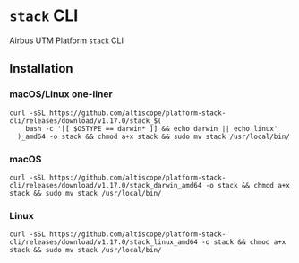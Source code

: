 # `stack` CLI
Airbus UTM Platform `stack` CLI

## Installation

### macOS/Linux one-liner 
```
curl -sSL https://github.com/altiscope/platform-stack-cli/releases/download/v1.17.0/stack_$(
    bash -c '[[ $OSTYPE == darwin* ]] && echo darwin || echo linux'
  )_amd64 -o stack && chmod a+x stack && sudo mv stack /usr/local/bin/
```

### macOS
```
curl -sSL https://github.com/altiscope/platform-stack-cli/releases/download/v1.17.0/stack_darwin_amd64 -o stack && chmod a+x stack && sudo mv stack /usr/local/bin/
```

### Linux
```
curl -sSL https://github.com/altiscope/platform-stack-cli/releases/download/v1.17.0/stack_linux_amd64 -o stack && chmod a+x stack && sudo mv stack /usr/local/bin/
```
